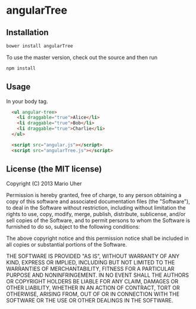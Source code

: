 # angularTree

## Installation

```sh
bower install angularTree
```

To use the master version, check out the source and then run
```sh
npm install
```

## Usage

In your body tag.

```html
  <ul angular-tree>
    <li draggable="true">Alice</li>
    <li draggable="true">Bob</li>
    <li draggable="true">Charlie</li>
  </ul>

  <script src="angular.js"></script>
  <script src="angularTree.js"></script>
```

## License (the MIT license)

Copyright (C) 2013 Mario Uher

Permission is hereby granted, free of charge, to any person obtaining a copy of this software and associated documentation files (the "Software"), to deal in the Software without restriction, including without limitation the rights to use, copy, modify, merge, publish, distribute, sublicense, and/or sell copies of the Software, and to permit persons to whom the Software is furnished to do so, subject to the following conditions:

The above copyright notice and this permission notice shall be included in all copies or substantial portions of the Software.

THE SOFTWARE IS PROVIDED "AS IS", WITHOUT WARRANTY OF ANY KIND, EXPRESS OR IMPLIED, INCLUDING BUT NOT LIMITED TO THE WARRANTIES OF MERCHANTABILITY, FITNESS FOR A PARTICULAR PURPOSE AND NONINFRINGEMENT. IN NO EVENT SHALL THE AUTHORS OR COPYRIGHT HOLDERS BE LIABLE FOR ANY CLAIM, DAMAGES OR OTHER LIABILITY, WHETHER IN AN ACTION OF CONTRACT, TORT OR OTHERWISE, ARISING FROM, OUT OF OR IN CONNECTION WITH THE SOFTWARE OR THE USE OR OTHER DEALINGS IN THE SOFTWARE.
